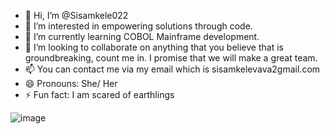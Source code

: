 - 👋 Hi, I’m @Sisamkele022
- 👀 I’m interested in empowering solutions through code.
- 🌱 I’m currently learning COBOL Mainframe development.
- 💞️ I’m looking to collaborate on anything that you believe that is groundbreaking, count me in. I promise that we will make a great team.
- 📫 You can contact me via my email which is sisamkelevava2gmail.com
- 😄 Pronouns: She/ Her
- ⚡ Fun fact: I am scared of earthlings 

![image]([https://github.com/user-attachments/assets/d15a12c4-f9a5-427d-a6cd-03f64ea49a29](https://static.vecteezy.com/system/resources/previews/057/184/618/non_2x/smiling-black-woman-working-on-desktop-computer-in-modern-office-photo.jpg))

<!---
Sisamkele022/Sisamkele022 is a ✨ special ✨ repository because its `README.md` (this file) appears on your GitHub profile.
You can click the Preview link to take a look at your changes.
--->
